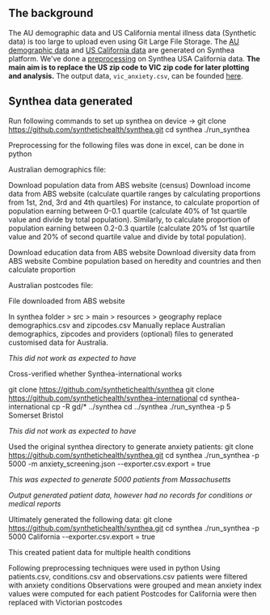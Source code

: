 ## The background

The AU demographic data and US California mental illness data (Synthetic data) is too large to upload even using Git Large File Storage. 
The [AU demographic data](https://wehieduau.sharepoint.com/:f:/r/sites/StudentInternGroupatWEHI/Shared%20Documents/Clinical%20Dashboards/synthea%202023/australian%20data?csf=1&web=1&e=bWyI1x) and [US California data](https://wehieduau.sharepoint.com/:f:/r/sites/StudentInternGroupatWEHI/Shared%20Documents/Clinical%20Dashboards/synthea%202023/synthea/data?csf=1&web=1&e=lKFbA1) are generated on Synthea platform.
We've done a [preprocessing](https://github.com/Clinical-Informatics-Collaborative/socio-economic-data/blob/main/Synthea%20data/preprocess.ipynb) on Synthea USA California data. 
**The main aim is to replace the US zip code to VIC zip code for later plotting and analysis.** The output data, `vic_anxiety.csv`, can be founded [here](https://wehieduau.sharepoint.com/:x:/r/sites/StudentInternGroupatWEHI/Shared%20Documents/Clinical%20Dashboards/synthea%202023/synthea/vic_anxiety.csv?d=w1d7015a86138430e913cfe1d681f1e1c&csf=1&web=1&e=YqigKe).

## Synthea data generated

Run following commands to set up synthea on device -> 
git clone https://github.com/synthetichealth/synthea.git 
cd synthea 
./run_synthea 
  
Preprocessing for the following files was done in excel, can be done in  python


Australian demographics file: 
 
Download population data from ABS website (census) 
Download income data from ABS website (calculate quartile ranges by calculating proportions from 1st, 2nd, 3rd and 4th quartiles) 
For instance, to calculate proportion of population earning between 0-0.1 quartile (calculate 40% of 1st quartile value and divide by total population). 
Similarly, to calculate proportion of population earning between 0.2-0.3 quartile (calculate 20% of 1st quartile value and 20% of second quartile value and divide by total population). 
 
Download education data from ABS website 
Download diversity data from ABS website 
Combine population based on heredity and countries and then calculate proportion 


Australian postcodes file: 
 
File downloaded from ABS website 



In synthea folder > src > main > resources > geography replace demographics.csv and zipcodes.csv 
Manually replace Australian demographics, zipcodes and providers (optional) files to generated customised data for Australia. 
  
*This did not work as expected to have* 
  
  
Cross-verified whether Synthea-international works 
  
git clone https://github.com/synthetichealth/synthea 
git clone https://github.com/synthetichealth/synthea-international 
cd synthea-international 
cp -R gd/* ../synthea 
cd ../synthea 
./run_synthea -p 5 Somerset Bristol 
  
*This did not work as expected to have* 
  
  
Used the original synthea directory to generate anxiety patients: 
git clone https://github.com/synthetichealth/synthea.git 
cd synthea 
./run_synthea -p 5000 -m anxiety_screening.json --exporter.csv.export = true 
  
*This was expected to generate 5000 patients from Massachusetts* 
  
*Output generated patient data, however had no records for conditions or medical reports* 
  
  
Ultimately generated the following data: 
git clone https://github.com/synthetichealth/synthea.git 
cd synthea 
./run_synthea -p 5000 California --exporter.csv.export = true 
  
This created patient data for multiple health conditions 
  
Following preprocessing techniques were used in python 
Using patients.csv, conditions.csv and observations.csv patients were filtered with anxiety conditions 
Observations were grouped and mean anxiety index values were computed for each patient 
Postcodes for California were then replaced with Victorian postcodes 
